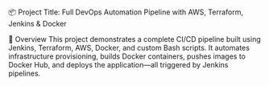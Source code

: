 📦 Project Title: Full DevOps Automation Pipeline with AWS, Terraform, Jenkins & Docker

🚀 Overview
This project demonstrates a complete CI/CD pipeline built using Jenkins, Terraform, AWS, Docker, and custom Bash scripts. It automates infrastructure provisioning, builds Docker containers, pushes images to Docker Hub, and deploys the application—all triggered by Jenkins pipelines.
